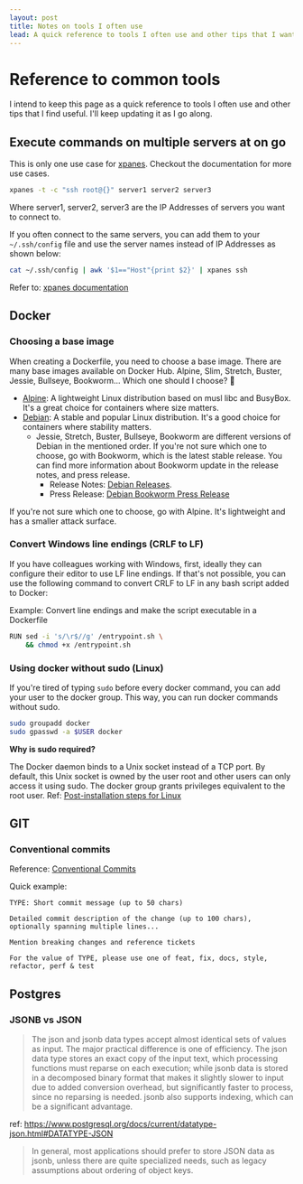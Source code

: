 ```yaml
---
layout: post
title: Notes on tools I often use
lead: A quick reference to tools I often use and other tips that I want to keep note of.
---
```


# Reference to common tools

I intend to keep this page as a quick reference to tools I often use and other tips that I find useful. I'll keep updating it as I go along.

## Execute commands on multiple servers at on go

  This is only one use case for [xpanes](https://github.com/greymd/tmux-xpanes). Checkout the documentation for more use cases.

  ```bash
  xpanes -t -c "ssh root@{}" server1 server2 server3
  ```

  Where server1, server2, server3 are the IP Addresses of servers you want to connect to.

  If you often connect to the same servers, you can add them to your `~/.ssh/config` file and use the server names instead of IP Addresses as shown below:

  ```bash
  cat ~/.ssh/config | awk '$1=="Host"{print $2}' | xpanes ssh
  ```
  Refer to: [xpanes documentation](https://github.com/greymd/tmux-xpanes?tab=readme-ov-file#connecting-to-multiple-hosts-given-by-sshconfig)

## Docker
### Choosing a base image

When creating a Dockerfile, you need to choose a base image. There are many base images available on Docker Hub. Alpine, Slim, Stretch, Buster, Jessie, Bullseye, Bookworm... Which one should I choose? 🤔

  - [Alpine](https://hub.docker.com/_/alpine): A lightweight Linux distribution based on musl libc and BusyBox. It's a great choice for containers where size matters.
  - [Debian](https://hub.docker.com/_/debian): A stable and popular Linux distribution. It's a good choice for containers where stability matters.
    - Jessie, Stretch, Buster, Bullseye, Bookworm are different versions of Debian in the mentioned order. If you're not sure which one to choose, go with Bookworm, which is
    the latest stable release. You can find more information about Bookworm update in the release notes, and press release.
      - Release Notes: [Debian Releases](https://www.debian.org/releases/bookworm/releasenotes).
      - Press Release: [Debian Bookworm Press Release](https://www.debian.org/News/2023/20230610)

  If you're not sure which one to choose, go with Alpine. It's lightweight and has a smaller attack surface.

### Convert Windows line endings (CRLF to LF)

If you have colleagues working with Windows, first, ideally they can configure their editor to use LF line endings. If that's not possible, you can use the following command to convert CRLF to LF in any bash script added to Docker:

Example: Convert line endings and make the script executable in a Dockerfile
```bash
RUN sed -i 's/\r$//g' /entrypoint.sh \
    && chmod +x /entrypoint.sh
```

### Using docker without sudo (Linux)

If you're tired of typing `sudo` before every docker command, you can add your user to the docker group. This way, you can run docker commands without sudo.
```bash
sudo groupadd docker
sudo gpasswd -a $USER docker
```

**Why is sudo required?** 

The Docker daemon binds to a Unix socket instead of a TCP port. By default, this Unix socket is owned by the user root and other users can only access it using sudo. The docker group grants privileges equivalent to the root user.
Ref: [Post-installation steps for Linux](https://docs.docker.com/engine/install/linux-postinstall/#manage-docker-as-a-non-root-user)

## GIT
### Conventional commits
Reference: [Conventional Commits](https://www.conventionalcommits.org/en/v1.0.0/)

Quick example:
```
TYPE: Short commit message (up to 50 chars)

Detailed commit description of the change (up to 100 chars),
optionally spanning multiple lines...

Mention breaking changes and reference tickets

For the value of TYPE, please use one of feat, fix, docs, style, refactor, perf & test
```

## Postgres
### JSONB vs JSON
> The json and jsonb data types accept almost identical sets of values as input. The major practical difference is one of efficiency. The json data type stores an exact copy of the input text,
which processing functions must reparse on each execution; while jsonb data is stored in a decomposed binary format that makes it slightly slower to input due to added conversion overhead, but
significantly faster to process, since no reparsing is needed. jsonb also supports indexing, which can be a significant advantage.

ref: https://www.postgresql.org/docs/current/datatype-json.html#DATATYPE-JSON

> In general, most applications should prefer to store JSON data as jsonb, unless there are quite specialized needs, such as legacy assumptions about ordering of object keys.
